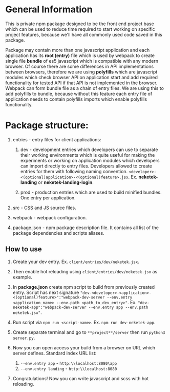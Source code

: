 # General Information

This is private npm package designed to be the front end project base which can be used to reduce time required to start working on specific project features, because we'll have all commonly used code saved in this package.


Package may contain more than one javascript application and each application has its **root (entry)** file which is used by webpack to create single file **bundle** of es5 javascript which is compatible with any modern browser. Of course there are some differences in API implementations between browsers, therefore we are using **polyfills** which are javascript modules which check browser API on application start and add required functionality for tested API if that API is not implemented in the browser.
Webpack can form bundle file as a chain of entry files. We are using this to add polyfills to bundle, because without this feature each entry file of application needs to contain polyfills imports which enable polyfills functionality.


# Package structure:

  1. entries - entry files for client applications:

      1. dev - development entries which developers can use to separate their working environments which is quite useful for making the experiments or working on application modules which developers can import directly to entry files. Developers allowed to create entries for them with following naming convention. ```<developer>-<(optional)application>-<(optional)feature>.jsx```. Ex. **neketek-landing** or **neketek-landing-login**.

      2. prod - production entries which are used to build minified bundles. One entry per application.

  2. src - CSS and JS source files.
  3. webpack - webpack configuration.
  4. package.json - npm package description file. It contains all list of the package dependencies and scripts aliases.

## How to use

  1. Create your dev entry. Ex. ```client/entries/dev/neketek.jsx```.
  2. Then enable hot reloading using ```client/entries/dev/neketek.jsx``` as example.
  3. In **package.json** create npm script to build from previously created entry. Script has next signature ```"dev-<developer>-<application>-<(optional)feature>":"webpack-dev-server --env.entry <application_name> --env.path <path_to_dev_entry>"```. Ex. ```"dev-neketek-app":"webpack-dev-server --env.entry app --env.path neketek.jsx"```.    
  4. Run script via ```npm run <script-name>```. Ex. ```npm run dev-neketek-app```.
  5. Create separate terminal and go to ```**project**/server``` then run ```python3 server.py```.
  6. Now you can open access your build from a browser on URL which server defines. Standard index URL list:

      1. ```--env.entry app``` - ```http:\\localhost:8080\app```
      2. ```--env.entry landing``` - ```http:\\localhost:8080```

  7. Congratulations! Now you can write javascript and scss with hot reloading.  
